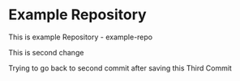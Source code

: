 # Example Repository
This is example Repository - example-repo

This is second change

Trying to go back to second commit after saving this Third Commit

